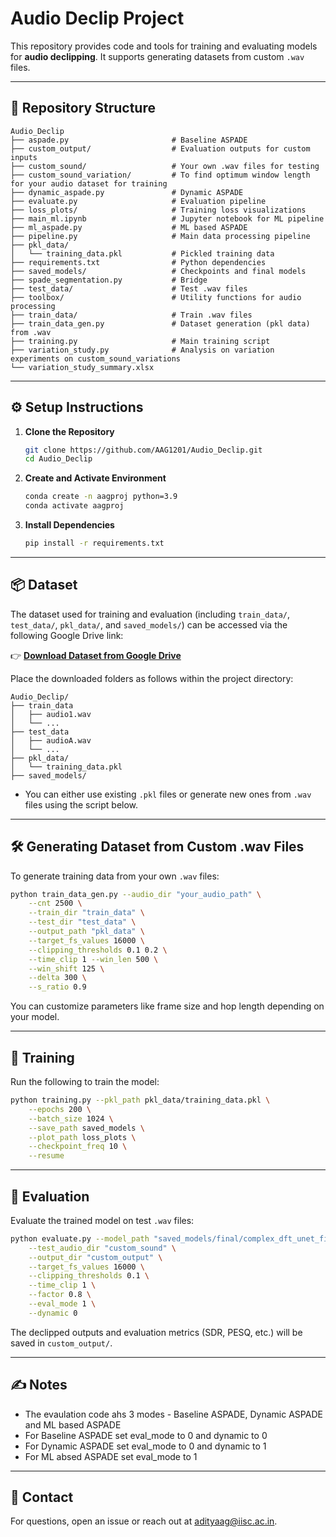 
# Audio Declip Project

This repository provides code and tools for training and evaluating models for **audio declipping**. It supports generating datasets from custom `.wav` files.

---

## 📁 Repository Structure

```
Audio_Declip
├── aspade.py                       # Baseline ASPADE 
├── custom_output/                  # Evaluation outputs for custom inputs
├── custom_sound/                   # Your own .wav files for testing
├── custom_sound_variation/         # To find optimum window length for your audio dataset for training
├── dynamic_aspade.py               # Dynamic ASPADE
├── evaluate.py                     # Evaluation pipeline
├── loss_plots/                     # Training loss visualizations
├── main_ml.ipynb                   # Jupyter notebook for ML pipeline
├── ml_aspade.py                    # ML based ASPADE 
├── pipeline.py                     # Main data processing pipeline
├── pkl_data/
│   └── training_data.pkl           # Pickled training data
├── requirements.txt                # Python dependencies
├── saved_models/                   # Checkpoints and final models
├── spade_segmentation.py           # Bridge
├── test_data/                      # Test .wav files
├── toolbox/                        # Utility functions for audio processing
├── train_data/                     # Train .wav files
├── train_data_gen.py               # Dataset generation (pkl data)  from .wav
├── training.py                     # Main training script
├── variation_study.py              # Analysis on variation experiments on custom_sound_variations
└── variation_study_summary.xlsx
```

---

## ⚙️ Setup Instructions

1. **Clone the Repository**
   ```bash
   git clone https://github.com/AAG1201/Audio_Declip.git
   cd Audio_Declip
   ```

2. **Create and Activate Environment**
   ```bash
   conda create -n aagproj python=3.9
   conda activate aagproj
   ```

3. **Install Dependencies**
   ```bash
   pip install -r requirements.txt
   ```

---

## 📦 Dataset

The dataset used for training and evaluation (including `train_data/`, `test_data/`, `pkl_data/`, and `saved_models/`) can be accessed via the following Google Drive link:

👉 **[Download Dataset from Google Drive](https://drive.google.com/drive/folders/1qMC818ggFpiL7YZ8FpsZGSW3iVOSZmOu?usp=sharing)**

Place the downloaded folders as follows within the project directory:

```
Audio_Declip/
├── train_data
│   ├── audio1.wav
│   └── ...
├── test_data
│   ├── audioA.wav
│   └── ...
├── pkl_data/
│   └── training_data.pkl
├── saved_models/
```

- You can either use existing `.pkl` files or generate new ones from `.wav` files using the script below.

---

## 🛠️ Generating Dataset from Custom .wav Files

To generate training data from your own `.wav` files:

```bash
python train_data_gen.py --audio_dir "your_audio_path" \
    --cnt 2500 \
    --train_dir "train_data" \
    --test_dir "test_data" \
    --output_path "pkl_data" \
    --target_fs_values 16000 \
    --clipping_thresholds 0.1 0.2 \
    --time_clip 1 --win_len 500 \
    --win_shift 125 \
    --delta 300 \
    --s_ratio 0.9 
```

You can customize parameters like frame size and hop length depending on your model.

---

## 🧠 Training

Run the following to train the model:

```bash
python training.py --pkl_path pkl_data/training_data.pkl \
    --epochs 200 \
    --batch_size 1024 \
    --save_path saved_models \
    --plot_path loss_plots \
    --checkpoint_freq 10 \
    --resume 
```

---

## 🧪 Evaluation

Evaluate the trained model on test `.wav` files:

```bash
python evaluate.py --model_path "saved_models/final/complex_dft_unet_final.pth" \
    --test_audio_dir "custom_sound" \
    --output_dir "custom_output" \
    --target_fs_values 16000 \
    --clipping_thresholds 0.1 \
    --time_clip 1 \
    --factor 0.8 \
    --eval_mode 1 \
    --dynamic 0
```

The declipped outputs and evaluation metrics (SDR, PESQ, etc.) will be saved in `custom_output/`.

---

## ✍️ Notes

- The evaulation code ahs 3 modes - Baseline ASPADE, Dynamic ASPADE and ML based ASPADE
- For Baseline ASPADE set eval_mode to 0 and dynamic to 0
- For Dynamic ASPADE set eval_mode to 0 and dynamic to 1
- For ML absed ASPADE set eval_mode to 1

---

## 📧 Contact

For questions, open an issue or reach out at adityaag@iisc.ac.in.
